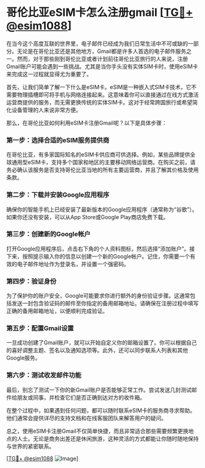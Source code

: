 # 哥伦比亚eSIM卡怎么注册gmail [[TG💪+ @esim1088](https://t.me/s/esim1088)]

在当今这个高度互联的世界里，电子邮件已经成为我们日常生活中不可或缺的一部分。无论是在哥伦比亚还是其他地方，Gmail都是许多人首选的电子邮件服务之一。然而，对于那些刚到哥伦比亚或者计划前往哥伦比亚旅行的人来说，注册Gmail账户可能会遇到一些挑战。尤其是当你手头没有实体SIM卡时，使用eSIM卡来完成这一过程就显得尤为重要了。

首先，让我们简单了解一下什么是eSIM卡。eSIM是一种嵌入式SIM卡技术，它不需要物理插槽即可将手机与网络连接起来。这意味着你可以直接通过在线方式激活运营商提供的服务，而无需更换传统的实体SIM卡。这对于经常跨国旅行或希望简化设备管理的人来说非常方便。

那么，在哥伦比亚如何利用eSIM卡注册Gmail呢？以下是具体步骤：

### 第一步：选择合适的eSIM服务提供商
在哥伦比亚，有多家国际知名的eSIM卡供应商可供选择。例如，某些品牌提供全球通用型eSIM卡，支持多个国家和地区的主要移动网络运营商。在购买之前，请务必确认该服务是否支持哥伦比亚当地的所有主要运营商，并且了解其价格及使用条款。

### 第二步：下载并安装Google应用程序
确保你的智能手机上已经安装了最新版本的Google应用程序（通常称为“谷歌”）。如果你还没有安装，可以从App Store或Google Play商店免费下载。

### 第三步：创建新的Google帐户
打开Google应用程序后，点击右下角的个人资料图标，然后选择“添加账户”。接下来，按照提示输入你的信息以创建一个新的Google帐户。记住，你需要一个有效的电子邮件地址作为登录名，并设置一个强密码。

### 第四步：验证身份
为了保护你的账户安全，Google可能要求你进行额外的身份验证步骤。这通常包括发送一封包含验证码的邮件至你指定的备用邮箱地址。请确保在注册过程中填写正确的备用邮箱地址，以便顺利完成验证。

### 第五步：配置Gmail设置
一旦成功创建了Gmail账户，就可以开始自定义你的邮箱设置了。你可以根据自己的喜好调整主题、签名以及通知选项等。此外，还可以同步联系人列表和其他Google服务。

### 第六步：测试收发邮件功能
最后，别忘了测试一下你的新Gmail账户是否能够正常工作。尝试发送几封测试邮件给朋友或同事，并检查它们是否正确到达对方的收件箱。

在整个过程中，如果遇到任何问题，都可以随时联系eSIM卡的服务商寻求帮助。他们通常会提供详尽的支持文档和在线客服团队来解答用户的疑问。

总之，使用eSIM卡注册Gmail不仅简单快捷，而且非常适合那些需要频繁更换地点的人士。无论是商务出差还是休闲旅游，这种灵活的方式都能让你随时随地保持与世界的紧密联系。

[[TG💪+ @esim1088](https://t.me/s/esim1088) ![Image](https://i.postimg.cc/4NQfJmqS/Snipaste-2025-05-13-00-14-12.png)]